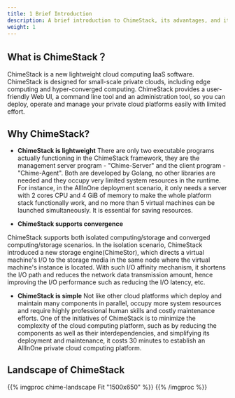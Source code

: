 ```yaml
---
title: 1 Brief Introduction
description: A brief introduction to ChimeStack, its advantages, and its landscape
weight: 1
---
```


## What is ChimeStack？

ChimeStack is a new lightweight cloud computing IaaS software. ChimeStack is designed for small-scale private clouds, including edge computing and hyper-converged computing. ChimeStack provides a user-friendly Web UI, a command line tool and an administration tool, so you can deploy, operate and manage your private cloud platforms easily with limited effort.

## Why ChimeStack?

* **ChimeStack is lightweight** 
There are only two executable programs actually functioning in the ChimeStack framework, they are the management server program - "Chime-Server" and the client program - "Chime-Agent". Both are developed by Golang, no other libraries are needed and they occupy very limited system resources in the runtime. For instance, in the AllInOne deployment scenario, it only needs a server with 2 cores CPU and 4 GiB of memory to make the whole platform stack functionally work, and no more than 5 virtual machines can be launched simultaneously. It is essential for saving resources. 

* **ChimeStack supports convergence** 

ChimeStack supports both isolated computing/storage and converged computing/storage scenarios. In the isolation scenario, ChimeStack introduced a new storage engine(ChimeStor), which directs a virtual machine's I/O to the storage media in the same node where the virtual machine's instance is located. With such I/O affinity mechanism, it shortens the I/O path and reduces the network data transmission amount, hence improving the I/O performance such as reducing the I/O latency, etc. 
  
* **ChimeStack is simple** 
Not like other cloud platforms which deploy and maintain many components in parallel, occupy more system resources and require highly professional human skills and costly maintenance efforts. One of the initiatives of ChimeStack is to minimize the complexity of the cloud computing platform, such as by reducing the components as well as their interdependencies, and simplifying its deployment and maintenance, it costs 30 minutes to establish an AllInOne private cloud computing platform. 

## Landscape of ChimeStack
{{% imgproc chime-landscape Fit "1500x650" %}}
{{% /imgproc %}}

